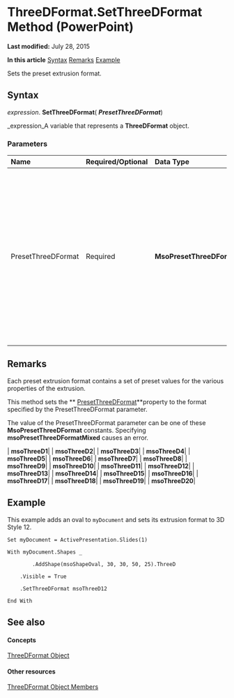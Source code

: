
# ThreeDFormat.SetThreeDFormat Method (PowerPoint)

 **Last modified:** July 28, 2015

 **In this article**
 [Syntax](#sectionSection0)
 [Remarks](#sectionSection1)
 [Example](#sectionSection2)


Sets the preset extrusion format.


## Syntax
<a name="sectionSection0"> </a>

 _expression_. **SetThreeDFormat**( **_PresetThreeDFormat_**)

 _expression_A variable that represents a  **ThreeDFormat** object.


### Parameters



|**Name**|**Required/Optional**|**Data Type**|**Description**|
|:-----|:-----|:-----|:-----|
|PresetThreeDFormat|Required| **MsoPresetThreeDFormat**|Specifies a preset extrusion format that corresponds to one of the options (numbered from left to right, from top to bottom) displayed when you click the  **3-D Rotation** submenu on the **Shape Effects** menu.|

## Remarks
<a name="sectionSection1"> </a>

Each preset extrusion format contains a set of preset values for the various properties of the extrusion.

This method sets the  ** [PresetThreeDFormat](fcae7d2f-4d6d-6dfd-1693-fa46a85d1df2.md)**property to the format specified by the PresetThreeDFormat parameter.

The value of the PresetThreeDFormat parameter can be one of these  **MsoPresetThreeDFormat** constants. Specifying **msoPresetThreeDFormatMixed** causes an error.



| **msoThreeD1**|
| **msoThreeD2**|
| **msoThreeD3**|
| **msoThreeD4**|
| **msoThreeD5**|
| **msoThreeD6**|
| **msoThreeD7**|
| **msoThreeD8**|
| **msoThreeD9**|
| **msoThreeD10**|
| **msoThreeD11**|
| **msoThreeD12**|
| **msoThreeD13**|
| **msoThreeD14**|
| **msoThreeD15**|
| **msoThreeD16**|
| **msoThreeD17**|
| **msoThreeD18**|
| **msoThreeD19**|
| **msoThreeD20**|

## Example
<a name="sectionSection2"> </a>

This example adds an oval to  `myDocument` and sets its extrusion format to 3D Style 12.


```
Set myDocument = ActivePresentation.Slides(1)

With myDocument.Shapes _

        .AddShape(msoShapeOval, 30, 30, 50, 25).ThreeD

    .Visible = True

    .SetThreeDFormat msoThreeD12

End With
```


## See also
<a name="sectionSection2"> </a>


#### Concepts


 [ThreeDFormat Object](d6eb7b36-57df-727e-fc5b-50b8c4790c1c.md)
#### Other resources


 [ThreeDFormat Object Members](8d24e2d8-6579-5a14-f403-aaa77b6ed0a6.md)
